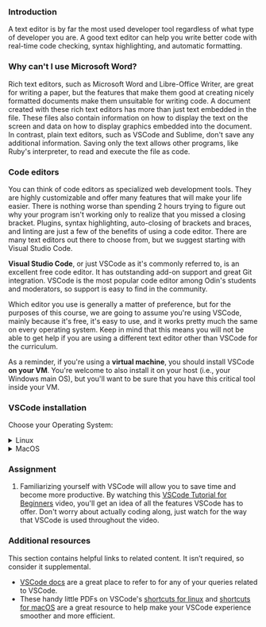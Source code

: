 ### Introduction

A text editor is by far the most used developer tool regardless of what type of developer you are. A good text editor can help you write better code with real-time code checking, syntax highlighting, and automatic formatting.

### Why can't I use Microsoft Word?

Rich text editors, such as Microsoft Word and Libre-Office Writer, are great for writing a paper, but the features that make them good at creating nicely formatted documents make them unsuitable for writing code. A document created with these rich text editors has more than just text embedded in the file. These files also contain information on how to display the text on the screen and data on how to display graphics embedded into the document. In contrast, plain text editors, such as VSCode and Sublime, don't save any additional information. Saving only the text allows other programs, like Ruby's interpreter, to read and execute the file as code.

### Code editors

You can think of code editors as specialized web development tools. They are highly customizable and offer many features that will make your life easier. There is nothing worse than spending 2 hours trying to figure out why your program isn't working only to realize that you missed a closing bracket. Plugins, syntax highlighting, auto-closing of brackets and braces, and linting are just a few of the benefits of using a code editor. There are many text editors out there to choose from, but we suggest starting with Visual Studio Code.

**Visual Studio Code**, or just VSCode as it's commonly referred to, is an excellent free code editor. It has outstanding add-on support and great Git integration. VSCode is the most popular code editor among Odin's students and moderators, so support is easy to find in the community.

Which editor you use is generally a matter of preference, but for the purposes of this course, we are going to assume you're using VSCode, mainly because it's free, it's easy to use, and it works pretty much the same on every operating system. Keep in mind that this means you will not be able to get help if you are using a different text editor other than VSCode for the curriculum.

As a reminder, if you're using a **virtual machine**, you should install VSCode **on your VM**. You're welcome to also install it on your host (i.e., your Windows main OS), but you'll want to be sure that you have this critical tool inside your VM.

### VSCode installation

Choose your Operating System:

<details markdown="block">
<summary class="dropDown-header">Linux</summary>

#### Step 1: Download VSCode

- Open your **Terminal**.
- Run the following command to download the latest **VSCode** `.deb` package.

```bash
wget -O code-latest.deb 'https://code.visualstudio.com/sha/download?build=stable&os=linux-deb-x64'
```

#### Step 2: Install VSCode

- Enter the following command in your terminal to install the **VSCode** `.deb` package.

```bash
sudo apt install ./code-latest.deb
```

- If prompted, enter your password.

<div class="lesson-note lesson-note--tip" markdown="1">

You might see a notice starting with `N: Download is performed unsandboxed (...)`. You don't need to worry about it. [Read this reddit post for more information.](https://www.reddit.com/r/linux4noobs/comments/ux6cwx/comment/i9x2twx/))_

</div>

#### Step 3: Delete the installer file

```bash
rm code-latest.deb
```

#### Step 4: Using VSCode
   
You can start VSCode in two ways,

- Click **Visual Studio Code** from the Applications menu.
- **Or**, use the `code` command from the terminal.

```bash
code
```

</details>

<details markdown="block">
<summary class="dropDown-header">MacOS</summary>

#### Step 1: Download VSCode

- Click [this link](https://code.visualstudio.com/sha/download?build=stable&os=darwin-universal) to automatically download the latest VSCode installer .zip file.

#### Step 2: Install VSCode

- Open the **Downloads** folder.
- Double click the file **VSCode-darwin-universal.zip**.
- Drag the **Visual Studio Code.app** icon to the **Applications** folder icon.

#### Step 3: Delete the installer file

- Open **Finder**.
- Go to the **Downloads** folder.
- Drag **VSCode-darwin-universal.zip** to the trash.

#### Step 4: Using VSCode

- Go to your **Applications** folder.
- Double click **Visual Studio Code**.

</details>

### Assignment

<div class="lesson-content__panel" markdown="1">

1. Familiarizing yourself with VSCode will allow you to save time and become more productive. By watching this [VSCode Tutorial for Beginners](https://youtu.be/ORrELERGIHs?t=103) video, you'll get an idea of all the features VSCode has to offer. Don't worry about actually coding along, just watch for the way that VSCode is used throughout the video.
</div>

### Additional resources

This section contains helpful links to related content. It isn’t required, so consider it supplemental.

- [VSCode docs](https://code.visualstudio.com/docs) are a great place to refer to for any of your queries related to VSCode.
- These handy little PDFs on VSCode's [shortcuts for linux](https://go.microsoft.com/fwlink/?linkid=832144) and [shortcuts for macOS](https://go.microsoft.com/fwlink/?linkid=832143) are a great resource to help make your VSCode experience smoother and more efficient.
